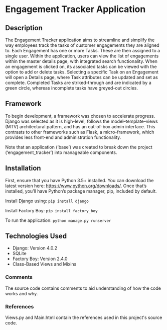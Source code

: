 # Engagement Tracker Application

## Description

The Engagement Tracker application aims to streamline and simplify the way employees track the tasks of customer engagements they are aligned to. Each Engagement has one or more Tasks. These are then assigned to a single user. Within the application, users can view the list of engagements within the master details page, with integrated search functionality. When an engagement is clicked on, its associated tasks can be viewed with the option to add or delete tasks. Selecting a specific Task on an Engagement will open a Details page, where Task attributes can be updated and set as complete. Completed Tasks are striked-through and are indicated by a green circle, whereas incomplete tasks have greyed-out circles.

## Framework

To begin development, a framework was chosen to accelerate progress. Django was selected as it is high-level, follows the model–template–views (MTV) architectural pattern, and has an out-of-box admin interface. This contrasts to other frameworks such as Flask, a micro-framework, which provides less front-end and administration functionality.

Note that an application (‘base’) was created to break down the project (‘engagement_tracker’) into manageable components.

## Installation 

First, ensure that you have Python 3.5+ installed. You can download the latest version here: https://www.python.org/downloads/. Once that’s installed, you’ll have Python’s package manager, pip, included by default.

Install Django using: ```pip install django```

Install Factory Boy: ```pip install factory_boy```

To run the application: ```python manage.py runserver``` 


## Technologies Used
* Django: Version 4.0.2
* SQLite
* Factory Boy: Version 2.4.0
* Class-Based Views and Mixins

### Comments

The source code contains comments to aid understanding of how the code works and why.

### References 

Views.py and Main.html contain the references used in this project's source code.